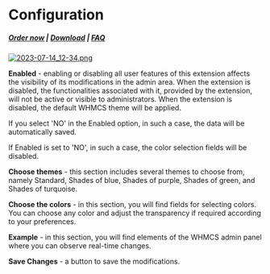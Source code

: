 # Configuration

#####  [Order now](https://puqcloud.com/whmcs-addon-puq-customization.php) | [Download](https://download.puqcloud.com/WHMCS/addons/PUQ-Customization/) | [FAQ](https://faq.puqcloud.com/)

[![2023-07-14_12-34.png](https://doc.puq.info/uploads/images/gallery/2023-07/scaled-1680-/2023-07-14-12-34.png)](https://doc.puq.info/uploads/images/gallery/2023-07/2023-07-14-12-34.png)

**Enabled** - enabling or disabling all user features of this extension affects the visibility of its modifications in the admin area. When the extension is disabled, the functionalities associated with it, provided by the extension, will not be active or visible to administrators. When the extension is disabled, the default WHMCS theme will be applied.

<p class="callout info">If you select 'NO' in the Enabled option, in such a case, the data will be automatically saved.</p>

<p class="callout info">If Enabled is set to 'NO', in such a case, the color selection fields will be disabled.</p>

**Choose themes** - this section includes several themes to choose from, namely Standard, Shades of blue, Shades of purple, Shades of green, and Shades of turquoise.

**Choose the colors** - in this section, you will find fields for selecting colors. You can choose any color and adjust the transparency if required according to your preferences.

**Example** - in this section, you will find elements of the WHMCS admin panel where you can observe real-time changes.

**Save Changes** - a button to save the modifications.